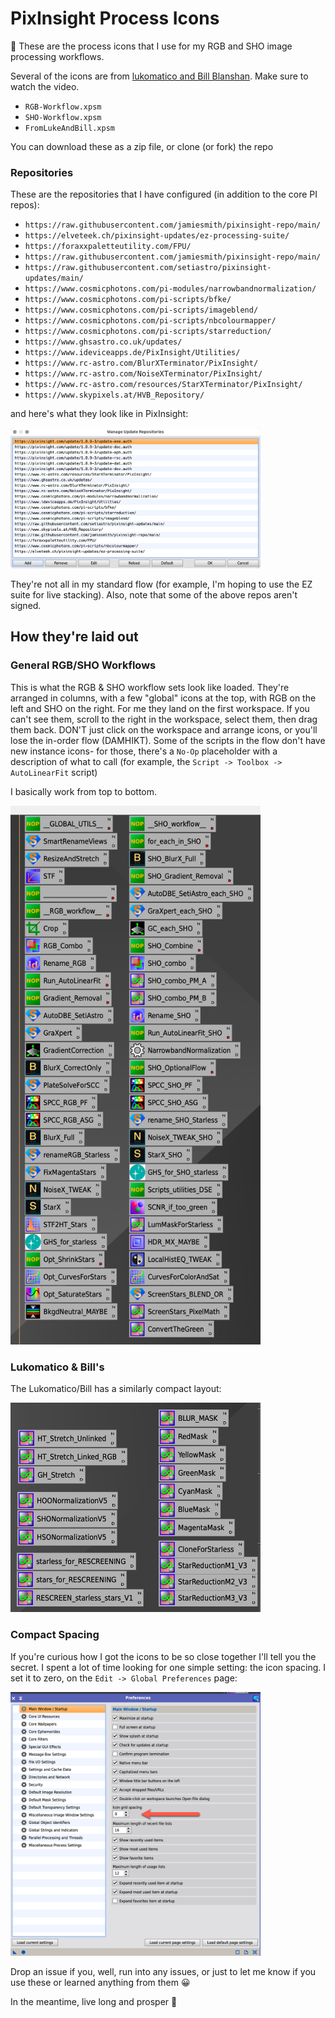 # PixInsight Process Icons

:wave: These are the process icons that I use for my RGB and SHO image processing workflows.

Several of the icons are from [lukomatico and Bill
Blanshan](https://www.youtube.com/watch?v=SQmFFkF6XhM). Make sure to
watch the video.

- `RGB-Workflow.xpsm`
- `SHO-Workflow.xpsm`
- `FromLukeAndBill.xpsm`

You can download these as a zip file, or clone (or fork) the repo

### Repositories
These are the repositories that I have configured (in addition to the core PI repos):

- `https://raw.githubusercontent.com/jamiesmith/pixinsight-repo/main/`
- `https://elveteek.ch/pixinsight-updates/ez-processing-suite/`
- `https://foraxxpaletteutility.com/FPU/`
- `https://raw.githubusercontent.com/jamiesmith/pixinsight-repo/main/`
- `https://raw.githubusercontent.com/setiastro/pixinsight-updates/main/`
- `https://www.cosmicphotons.com/pi-modules/narrowbandnormalization/`
- `https://www.cosmicphotons.com/pi-scripts/bfke/`
- `https://www.cosmicphotons.com/pi-scripts/imageblend/`
- `https://www.cosmicphotons.com/pi-scripts/nbcolourmapper/`
- `https://www.cosmicphotons.com/pi-scripts/starreduction/`
- `https://www.ghsastro.co.uk/updates/`
- `https://www.ideviceapps.de/PixInsight/Utilities/`
- `https://www.rc-astro.com/BlurXTerminator/PixInsight/`
- `https://www.rc-astro.com/NoiseXTerminator/PixInsight/`
- `https://www.rc-astro.com/resources/StarXTerminator/PixInsight/`
- `https://www.skypixels.at/HVB_Repository/`

and here's what they look like in PixInsight:

<img src="/images/manage-repositories.png?raw=true" width="400" alt="Processing Repositories">

They're not all in my standard flow (for example, I'm hoping to use the EZ suite
for live stacking). Also, note that some of the above repos aren't signed.

## How they're laid out
### General RGB/SHO Workflows

This is what the RGB & SHO workflow sets look like loaded. They're arranged in
columns, with a few "global" icons at the top, with RGB on the left and SHO on
the right. For me they land on the first workspace. If you can't see them,
scroll to the right in the workspace, select them, then drag them back. DON'T
just click on the workspace and arrange icons, or you'll lose the in-order flow
(DAMHIKT). Some of the scripts in the flow don't have new instance icons- for those, there's a `No-Op` placeholder with a description of what to call (for example, the `Script -> Toolbox -> AutoLinearFit` script)

I basically work from top to bottom.

<img src="/images/rgb-and-sho-workflows.png?raw=true" width="400" alt="Processing Workflows">

### Lukomatico & Bill's
The Lukomatico/Bill has a similarly compact layout:

<img src="/images/lukomatico-and-bill.png?raw=true" width="400" alt="Lukomatico/Bill icons">

### Compact Spacing
If you're curious how I got the icons to be so close together I'll tell you the
secret. I spent a lot of time looking for one simple setting: the icon
spacing. I set it to zero, on the `Edit -> Global Preferences` page:

<img src="/images/grid-spacing.png?raw=true" width="400" alt="Nice and tidy compact workflow">

Drop an issue if you, well, run into any issues, or just to let me know if you
use these or learned anything from them :grinning:

In the meantime, live long and prosper :vulcan_salute:
